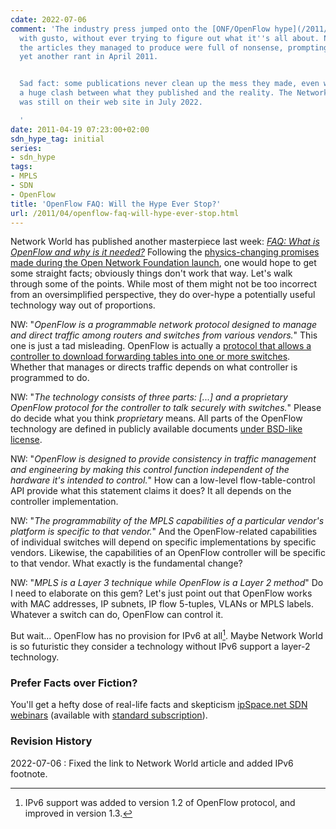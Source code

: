 ```yaml
---
cdate: 2022-07-06
comment: 'The industry press jumped onto the [ONF/OpenFlow hype](/2011/03/open-networking-foundation-fabric.html)
  with gusto, without ever trying to figure out what it''s all about. Not surprisingly,
  the articles they managed to produce were full of nonsense, prompting me to write
  yet another rant in April 2011.


  Sad fact: some publications never clean up the mess they made, even when there''s
  a huge clash between what they published and the reality. The Network World article
  was still on their web site in July 2022.

  '
date: 2011-04-19 07:23:00+02:00
sdn_hype_tag: initial
series:
- sdn_hype
tags:
- MPLS
- SDN
- OpenFlow
title: 'OpenFlow FAQ: Will the Hype Ever Stop?'
url: /2011/04/openflow-faq-will-hype-ever-stop.html
---
```

Network World has published another masterpiece last week: [*FAQ: What is OpenFlow and why is it needed?*](https://www.networkworld.com/article/2202144/data-center-faq-what-is-openflow-and-why-is-it-needed.html) Following the [physics-changing promises made during the Open Network Foundation launch](/2011/03/open-networking-foundation-fabric.html), one would hope to get some straight facts; obviously things don't work that way. Let's walk through some of the points. While most of them might not be too incorrect from an oversimplified perspective, they do over-hype a potentially useful technology way out of proportions.

NW: "*OpenFlow is a programmable network protocol designed to manage and direct traffic among routers and switches from various vendors.*" This one is just a tad misleading. OpenFlow is actually a [protocol that allows a controller to download forwarding tables into one or more switches](/2011/04/what-is-openflow.html). Whether that manages or directs traffic depends on what controller is programmed to do.
<!--more-->
NW: "*The technology consists of three parts: \[\...\] and a proprietary OpenFlow protocol for the controller to talk securely with switches.*" Please do decide what you think *proprietary* means. All parts of the OpenFlow technology are defined in publicly available documents [under BSD-like license](http://www.openflow.org/wp/legal/).

NW: "*OpenFlow is designed to provide consistency in traffic management and engineering by making this control function independent of the hardware it\'s intended to control.*" How can a low-level flow-table-control API provide what this statement claims it does? It all depends on the controller implementation.

NW: "*The programmability of the MPLS capabilities of a particular vendor\'s platform is specific to that vendor.*" And the OpenFlow-related capabilities of individual switches will depend on specific implementations by specific vendors. Likewise, the capabilities of an OpenFlow controller will be specific to that vendor. What exactly is the fundamental change?

NW: "*MPLS is a Layer 3 technique while OpenFlow is a Layer 2 method*" Do I need to elaborate on this gem? Let's just point out that OpenFlow works with MAC addresses, IP subnets, IP flow 5-tuples, VLANs or MPLS labels. Whatever a switch can do, OpenFlow can control it.

But wait... OpenFlow has no provision for IPv6 at all[^OFv6]. Maybe Network World is so futuristic they consider a technology without IPv6 support a layer-2 technology.

[^OFv6]: IPv6 support was added to version 1.2 of OpenFlow protocol, and improved in version 1.3.

### Prefer Facts over Fiction?

You'll get a hefty dose of real-life facts and skepticism [ipSpace.net SDN webinars](https://www.ipspace.net/SDN) (available with [standard subscription](https://www.ipspace.net/Subscription)).

### Revision History

2022-07-06
: Fixed the link to Network World article and added IPv6 footnote.